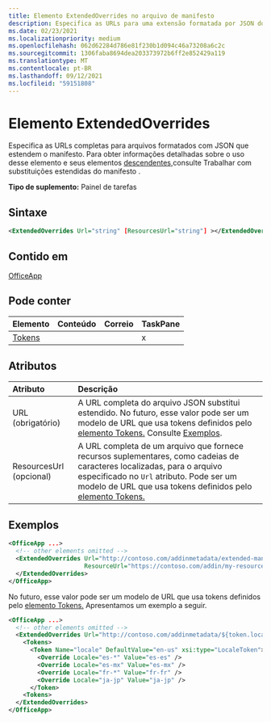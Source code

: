 ```yaml
---
title: Elemento ExtendedOverrides no arquivo de manifesto
description: Especifica as URLs para uma extensão formatada por JSON do manifesto.
ms.date: 02/23/2021
ms.localizationpriority: medium
ms.openlocfilehash: 062d62284d786e81f230b1d094c46a73208a6c2c
ms.sourcegitcommit: 1306faba8694dea203373972b6ff2e852429a119
ms.translationtype: MT
ms.contentlocale: pt-BR
ms.lasthandoff: 09/12/2021
ms.locfileid: "59151808"
---
```

# <a name="extendedoverrides-element"></a>Elemento ExtendedOverrides

Especifica as URLs completas para arquivos formatados com JSON que estendem o manifesto. Para obter informações detalhadas sobre o uso desse elemento e seus elementos [descendentes,](../../develop/extended-overrides.md)consulte Trabalhar com substituições estendidas do manifesto .

**Tipo de suplemento:** Painel de tarefas

## <a name="syntax"></a>Sintaxe

```XML
<ExtendedOverrides Url="string" [ResourcesUrl="string"] ></ExtendedOverrides>
```

## <a name="contained-in"></a>Contido em

[OfficeApp](officeapp.md)

## <a name="can-contain"></a>Pode conter

|Elemento|Conteúdo|Correio|TaskPane|
|:-----|:-----|:-----|:-----|
|[Tokens](tokens.md)|||x|

## <a name="attributes"></a>Atributos

|Atributo|Descrição|
|:-----|:-----|
|URL (obrigatório)| A URL completa do arquivo JSON substitui estendido. No futuro, esse valor pode ser um modelo de URL que usa tokens definidos pelo [elemento Tokens.](tokens.md) Consulte [Exemplos](#examples).|
|ResourcesUrl (opcional) | A URL completa de um arquivo que fornece recursos suplementares, como cadeias de caracteres localizadas, para o arquivo especificado no `Url` atributo. Pode ser um modelo de URL que usa tokens definidos pelo [elemento Tokens.](tokens.md)|

## <a name="examples"></a>Exemplos

```XML
<OfficeApp ...>
  <!-- other elements omitted -->
  <ExtendedOverrides Url="http://contoso.com/addinmetadata/extended-manifest-overrides.json"
                     ResourceUrl="https://contoso.com/addin/my-resources.json">
  </ExtendedOverrides>
</OfficeApp>
```

No futuro, esse valor pode ser um modelo de URL que usa tokens definidos pelo [elemento Tokens.](tokens.md) Apresentamos um exemplo a seguir.

```XML
<OfficeApp ...>
  <!-- other elements omitted -->
  <ExtendedOverrides Url="http://contoso.com/addinmetadata/${token.locale}/extended-manifest-overrides.json">
    <Tokens>
      <Token Name="locale" DefaultValue="en-us" xsi:type="LocaleToken">
        <Override Locale="es-*" Value="es-es" />
        <Override Locale="es-mx" Value="es-mx" />
        <Override Locale="fr-*" Value="fr-fr" />
        <Override Locale="ja-jp" Value="ja-jp" />
      </Token>
    <Tokens>
  </ExtendedOverrides>
</OfficeApp>
```
